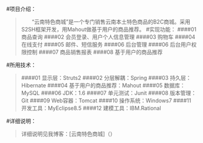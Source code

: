#项目介绍：
>&#160; &#160; &#160; &#160;“云南特色商城”是一个专门销售云南本土特色商品的B2C商城。采用S2SH框架开发，用Mahout做基于用户的商品推荐。
#实现功能：
>####01 商品查询
>####02 会员登录、用户个人信息管理
>####03 购物车
>####04 在线支付
>####05 邮件、短信服务
>####06 后台管理
>####06 后台用户权限控制
>####07 商品销售报表
>####08 基于用户的商品推荐

#所用技术：
>####01 显示层：Struts2
>####02 分层解耦：Spring
>####03 持久层：Hibernate
>####04 基于用户的商品推荐：Mahout
>####05 数据库：MySQL
>####06 JDK：1.6
>####07 单元测试：Junit
>####08 版本管理：Git
>####09 Web容器：Tomcat
>####10 操作系统：Windows7
>####11 开发工具：MyEclipse8.5
>####12 建模工具：IBM.Rational

#详细说明：
>详细说明见我博客：[云南特色商城]（）
